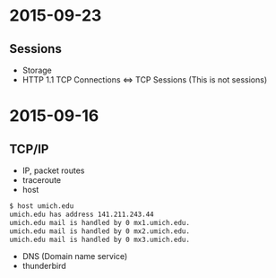 
# 2015-09-23

## Sessions

* Storage
* HTTP 1.1 TCP Connections <=> TCP Sessions (This is not sessions)


# 2015-09-16

## TCP/IP

* IP, packet routes
* traceroute
* host

```bash
$ host umich.edu
umich.edu has address 141.211.243.44
umich.edu mail is handled by 0 mx1.umich.edu.
umich.edu mail is handled by 0 mx2.umich.edu.
umich.edu mail is handled by 0 mx3.umich.edu.
```

* DNS (Domain name service)
* thunderbird

